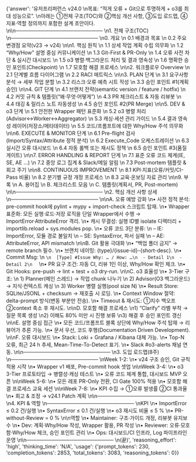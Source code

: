 {'answer': '유저프리퍼런스 v24.0  \n목표: “적게 오류 + Git으로 투명하게 + o3를 최대 성능으로”.  \n아래는 ①전체 구조(TOC)와 ②핵심 개선 사항, ③도입 로드맵, ④지표·역할 정의까지 포함한 설계 초안이다.        \n\n────────────────────────  \n1. 전체 구조(TOC)  \n────────────────────────  \n0. 개요  \n   0.1 배경과 목표  \n   0.2 주요 변경점 요약(v23 → v24)  \n\n1. 핵심 원칙  \n   1.1 상세 작업 계획 수립 의무화  \n   1.2 “Why/How” 설명 중심 커뮤니케이션  \n   1.3 Git-First & PR-Only  \n   1.4 오류 사전 차단 & 실시간 대시보드  \n   1.5 o3 병렬·백그라운드 처리 및 결과 영속성  \n   1.6 명확한 승인 포인트(Checkpoint)  \n   1.7 모호함 해결 프로세스  \n\n2. 워크플로우 Overview  \n   2.1 단계별 흐름 다이어그램  \n   2.2 RACI 매트릭스  \n\n3. PLAN 단계  \n   3.1 요구사항 분석 → 세부 작업 분할  \n   3.2 리스크·오류 예측 시트 작성  \n   3.3 승인 포인트 #1(계획 승인)  \n\n4. GIT 단계  \n   4.1 브랜치 전략(semantic version / feature / hotfix)  \n   4.2 커밋 규칙 & 템플릿(“왜·무엇·어떻게”)  \n   4.3 PR 체크리스트 & 자동 리뷰봇  \n   4.4 태깅 & 릴리스 노트 자동생성  \n   4.5 승인 포인트 #2(PR Merge)  \n\n5. DEV & o3 단계  \n   5.1 안전한 Wrapper 패턴 표준화  \n   5.2 o3 병렬 처리(Advisor↔Worker↔Aggregator)  \n   5.3 캐싱·세션 관리 가이드  \n   5.4 결과 영속성 레이어(저장소/메타데이터)  \n   5.5 코드/프롬프트에 대한 Why/How 주석 의무화  \n\n6. EXECUTE & MONITOR 단계  \n   6.1 Pre-flight 검사(Import/Syntax/Attribute 정적 분석)  \n   6.2 Execute_Code 오케스트레이션  \n   6.3 실시간 오류 대시보드  \n   6.4 자동 롤백 또는 재시도 정책  \n   6.5 승인 포인트 #3(품질 게이트)  \n\n7. ERROR HANDLING & REPORT 단계  \n   7.1 표준 오류 코드 체계(IE, SE, AE …)  \n   7.2 중앙 로그 집계 & Slack/메일 알림  \n   7.3 Post-mortem 템플릿 & 회고 주기  \n\n8. CONTINUOUS IMPROVEMENT  \n   8.1 KPI·지표(오류/커밋/CI-Pass 비율)  \n   8.2 분기별 규정 개정 프로세스  \n   8.3 교육·온보딩 자료 관리  \n\n9. 부록  \n   A. 용어집  \n   B. 체크리스트 모음  \n   C. 템플릿(계획서, PR, Post-mortem)  \n\n────────────────────────  \n2. 핵심 개선 사항 상세  \n────────────────────────  \n\nA. 오류 예방 강화  \n• 사전 정적 분석: pre-commit hook에 pylint + mypy + import-check 스크립트 탑재.  \n• Wrapper 표준화: 모든 실행·로드·저장 로직을 단일 Wrapper에서 수행 → ImportError·AttributeError 격리.  \n• 캐시 무결성: 실행 ID별 isolate 디렉터리 + importlib.reload + sys.modules pop.  \n• 오류 코드 3단 분류:  \n  – IE: ImportError, 모듈 경로 불일치  \n  – SE: SyntaxError, 파서 실패  \n  – AE: AttributeError, API mismatch  \n\nB. Git 활용 극대화  \n• “백업 폴더 금지” → remote branch 필수.  \n• 브랜치 네이밍: {type}/{issue-id}-{short-desc}.  \n• Commit Msg:  \n  ```\n  [Type] #Issue Why: … / How: …\n  - Detail 1\n  - Detail 2\n  ```  \n• PR 요구 조건: 자동 CI, 리뷰 1인 이상, Why/How 확인 체크.  \n• Git Hooks: pre-push → lint + test + o3 dry-run.  \n\nC. o3 효율성  \n• 3-Tier 구조:  \n  1) Planner(메인 스레드) → 작업 chunk 나누기  \n  2) Advisor(O3 백그라운드) → 지식·컨텍스트 캐싱  \n  3) Worker 병렬 실행(pool size N)  \n• Result Store: SQLite/JSONL + checksum → 재호출 시 로딩.  \n• Context Window 절약: delta-prompt 방식(변동 부분만 전송).  \n• Timeout & 재시도: ①지수 백오프 ②context 축소 후 재시도.  \n\nD. 모호함 해결 프로세스  \n1) “Clarify” 라벨 부착 → 질문 목록 생성  \n2) 이해도 80% 미만 시 진행 보류  \n3) 해결 후 승인 포인트 갱신  \n\nE. 설명 중심 접근  \n• 모든 코드/프롬프트 블록 상단에 Why/How 주석 탑재 → 리뷰어가 추론 가능.  \n• 문서 우선, 코드 후행(Documentation Driven Development).  \n\nF. 오류 대시보드  \n• Stack: Loki + Grafana / Kibana 대체 가능.  \n• Top-N 오류, 최근 24 h 추세, Mean-Time-To-Detect 표기.  \n• Slack #o3-alerts 채널 연동.  \n\n────────────────────────  \n3. 도입 로드맵(8주)  \n────────────────────────  \nWeek 1-2:  \n• v24 구조 승인, Git 규칙 적용 시작  \n• Wrapper v1 배포, Pre-commit hook 셋업  \n\nWeek 3-4:  \n• o3 3-Tier 프로토타입 → 병렬성·캐싱 테스트  \n• 오류 코드 체계 통합, 대시보드 MVP 오픈  \n\nWeek 5-6:  \n• 모든 레포 PR-Only 전환, CI Gate 100% 적용  \n• 모호함 해결 프로세스 교육 세션  \n\nWeek 7-8:  \n• KPI 수집 → ①오류 발생률 ②CI 통과율  \n• 회고 & 조정 → v24.1 Patch 계획  \n\n────────────────────────  \n4. KPI & 역할  \n────────────────────────  \nKPI  \n• ImportError ≤ 0.2 건/실행  \n• SyntaxError ≤ 0.1 건/실행  \n• o3 재시도 비율 ≤ 5 %  \n• PR-without-Review = 0 %  \n\n역할  \n• Maintainer: 구조·가이드 개정, 리뷰봇 유지보수  \n• Dev: 계획·Why/How 작성, Wrapper 활용, PR 작성  \n• Reviewer: 오류·모호함·Why/How 체크, 승인 포인트 관리  \n• Ops: 대시보드/CI 인프라, Log 파이프라인 운영  \n\n────────────────────────  \n(끝)', 'reasoning_effort': 'high', 'thinking_time': 'N/A', 'usage': {'prompt_tokens': 230, 'completion_tokens': 2853, 'total_tokens': 3083, 'reasoning_tokens': 0}}